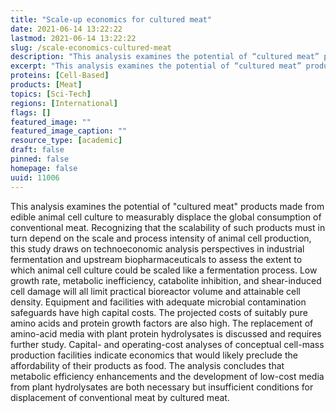 ```yaml
---
title: "Scale-up economics for cultured meat"
date: 2021-06-14 13:22:22
lastmod: 2021-06-14 13:22:22
slug: /scale-economics-cultured-meat
description: "This analysis examines the potential of “cultured meat” products made from edible animal cell culture to measurably displace the global consumption of conventional meat. Recognizing that the scalability of such products must in turn depend on the scale and process intensity of animal cell production, this study draws on technoeconomic analysis perspectives in industrial fermentation and upstream biopharmaceuticals to assess the extent to which animal cell culture could be scaled like a fermentation process."
excerpt: "This analysis examines the potential of “cultured meat” products made from edible animal cell culture to measurably displace the global consumption of conventional meat. Recognizing that the scalability of such products must in turn depend on the scale and process intensity of animal cell production, this study draws on technoeconomic analysis perspectives in industrial fermentation and upstream biopharmaceuticals to assess the extent to which animal cell culture could be scaled like a fermentation process."
proteins: [Cell-Based]
products: [Meat]
topics: [Sci-Tech]
regions: [International]
flags: []
featured_image: ""
featured_image_caption: ""
resource_type: [academic]
draft: false
pinned: false
homepage: false
uuid: 11006
---
```

This analysis examines the potential of "cultured meat" products made
from edible animal cell culture to measurably displace the global
consumption of conventional meat. Recognizing that the scalability of
such products must in turn depend on the scale and process intensity of
animal cell production, this study draws on technoeconomic analysis
perspectives in industrial fermentation and upstream biopharmaceuticals
to assess the extent to which animal cell culture could be scaled like a
fermentation process. Low growth rate, metabolic inefficiency,
catabolite inhibition, and shear-induced cell damage will all limit
practical bioreactor volume and attainable cell density. Equipment and
facilities with adequate microbial contamination safeguards have high
capital costs. The projected costs of suitably pure amino acids and
protein growth factors are also high. The replacement of amino-acid
media with plant protein hydrolysates is discussed and requires further
study. Capital- and operating-cost analyses of conceptual cell-mass
production facilities indicate economics that would likely preclude the
affordability of their products as food. The analysis concludes that
metabolic efficiency enhancements and the development of low-cost media
from plant hydrolysates are both necessary but insufficient conditions
for displacement of conventional meat by cultured meat.
